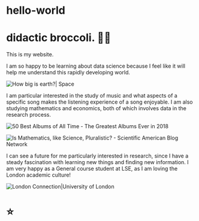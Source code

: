 # hello-world

# didactic broccoli. 🧑‍🚀


This is my website. 

I am so happy to be learning about data science because I feel like it will help me understand this rapidly developing world. 

![How big is earth?| Space](https://cdn.mos.cms.futurecdn.net/yCPyoZDQBBcXikqxkeW2jJ-1200-80.jpg)

I am particular interested in the study of music and what aspects of a specific song makes the listening experience of a song enjoyable. I am also studying mathematics and economics, both of which involves data in the research process. 

![50 Best Albums of All Time - The Greatest Albums Ever in 2018](https://hips.hearstapps.com/bpc.h-cdn.co/assets/17/24/1600x800/landscape-1497628630-best-albums-of-all-time.jpg?resize=480:*)

![Is Mathematics, like Science, Pluralistic? - Scientific American Blog Network](https://static.scientificamerican.com/blogs/cache/file/15E43A6F-3941-471A-BF4A81AECDC8C8AA.jpg)

I can see a future for me particularly interested in research, since I have a steady fascination with learning new things and finding new information. I am very happy as a General course student at LSE, as I am loving the London academic culture! 

![London Connection|University of London](https://london.ac.uk/sites/default/files/styles/max_1300x1300/public/2018-10/london-aerial-cityscape-river-thames_1.jpg?itok=6LenFxuz)

# ⭐


